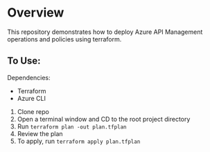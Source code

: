 # Overview

This repository demonstrates how to deploy Azure API Management operations and policies using terraform.

## To Use:

Dependencies:
- Terraform
- Azure CLI

1. Clone repo 
2. Open a terminal window and CD to the root project directory
3. Run `terraform plan -out plan.tfplan`
4. Review the plan
5. To apply, run `terraform apply plan.tfplan`
